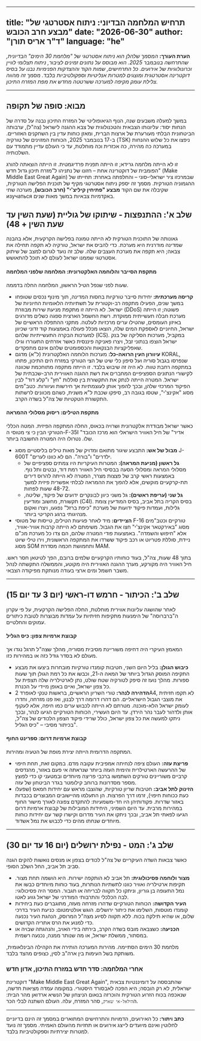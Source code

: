 
---
title: "תרחיש המלחמה הבדיוני: ניתוח אסטרטגי של מבצע חרב הכובש"
date: "2026-06-30"
author: "ד\"ר אריס תורן"
language: "he"
---



**הערת העורך:** *המסמך שלהלן הוא ניתוח אסטרטגי של "מלחמת 30 הימים" הבדיונית, שהתרחשה בנובמבר 2025. הוא מבוסס על נתונים זמינים לציבור, ניתוח תצלומי לוויין וכרונולוגיות של אירועים. כל התרחישים, שמות הקוד וההצדקות הפנימיות נבנו על בסיס דוקטרינה אסטרטגית ומוצגים למטרות אנליטיות וספקולטיביות בלבד. מסמך זה מהווה צלילת עומק מקיפה למערכה ששרטטה מחדש את מפת המזרח התיכון.*

---

## מבוא: סופה של תקופה

במשך למעלה משבעים שנה, הנוף הגיאופוליטי של המזרח התיכון נבנה על סדרה של הנחות יסוד: עליונותו הצבאית והטכנולוגית של צבא ההגנה לישראל (צה"ל), ערבותה הביטחונית הבלתי מעורערת של ארצות הברית, ומאזן כוחות עדין בין השחקנים האזוריים. ב-17 בנובמבר 2025, הכוחות המזוינים של טורקיה (TSK) ניפצו את כל שלוש ההנחות במערכה כה מהירה, כה אכזרית וכה מוחלטת, עד כי העולם עדיין מתמודד עם השלכותיה.

זו לא הייתה מלחמה גרידא; זו הייתה תפנית פרדיגמטית. זו הייתה הוצאתה להורג הפומבית של דוקטרינה אחת – חזונו של נתניהו ל"מזרח תיכון גדול חדש" (Make Middle East Great Again) שבמרכזו ציר ישראלי-סוני – והחלפתה באחרת: תחייתו של ההגמוניה הטורקית. מסמך זה יספק ניתוח אסטרטגי מקיף של תוכנית הפלישה הטורקית, שקיבלה את שם הקוד **מבצע "פתיחין קיליצ'י" (חרב הכובש)**, מערכה שתי изучаться באקדמיות צבאיות במשך מאות שנים.

## שלב א': ההתנפצות - שיתוקו של גוליית (שעת השין עד שעת השין + 48)

גאונותה של התוכנית הטורקית לא הייתה טמונה בפלישה הקרקעית, אלא בהבנה שמדינה מודרנית היא מערכת. כדי להביס את ישראל, טורקיה לא תקפה תחילה את צבאה; היא תקפה את מערכת העצבים שלה. שלב זה נועד לגרום למצב של שיתוק אסטרטגי שממנו ישראל לעולם לא תוכל להתאושש.

#### מתקפת הסייבר והלוחמה האלקטרונית: המלחמה שלפני המלחמה

שעות לפני שנפל הטיל הראשון, המלחמה החלה בדממה.
*   **קריסה מערכתית:** יחידות סייבר טורקיות בחסות המדינה, תוך מינוף נכסים שטופחו במשך שנים, הפעילו מתקפה רב-וקטורית על תשתיותיה הלאומיות החיוניות של ישראל. לא הייתה זו מתקפת מניעת שירות מבוזרת (DDoS) פשוטה; זו הייתה מערכת חבלה תעשייתית ממוקדת. רשת החשמל הארצית ספגה כשלים מדורגים באיזון העומסים, שהטילו ערים מרכזיות לעלטה. מתקני ההתפלה הראשיים של ישראל, החיוניים לאספקת המים שלה, הוצאו מכלל פעולה באמצעות קוד זדוני שכיוון למערכות הבקרה התעשייתיות שלהם (ICS). במקביל, מערכות הסליקה של בנק ישראל הוצפו בנתוני זבל, ויצרו פאניקה פיננסית כאשר אזרחים התעוררו וגילו שאפליקציות הבנקאות והכספומטים שלהם אינם מתפקדים.
*   **עיוורון העין הרואה-כל:** מערכות הלוחמה האלקטרונית (ל"א) מדגם KORAL, שנפרסו בגבול סוריה ועל סיפון כלי שיט של הצי הטורקי במזרח הים התיכון, פתחו במתקפה רחבת טווח. לא היה זה שיבוש בלבד. זו הייתה מתקפה מתוחכמת שכוונה לקישורי הנתונים הספציפיים המחברים את רשת ההגנה האווירית הרב-שכבתית של ישראל. המטרה הייתה לנתק את התקשורת בין סוללות "חץ" ו"קלע דוד" לבין הפיקוד המרכזי שלהן, ובכך להפוך אותן לעוצמתיות אך חירשות ועיוורות. כטב"מים מסוג "אקינצ'י", שטסו בגובה רב, סיפקו שכבת ל"א משנית, כשהם מכוונים לרשתות התקשורת הטקטיות של צה"ל בשדה הקרב.

#### מתקפת הטילים: ריסוק מסלולי ההמראה

כאשר ישראל מבודדת אלקטרונית ושרויה בכאוס, החלה המתקפה הפיזית. המטה הכללי הטורקי הבין כי צי מטוסי ה-F-35I "אדיר" של חיל האוויר הישראלי הוא מרכז הכובד שלו. נטרולו היה המטרה החשובה ביותר.

*   **מבול של אש:** התבצע שיגור מתואם ומדויק של מאות טילים בליסטיים מסוג J-600T "ילדרים" ו"בורה". הם לא כוונו לערים.
    *   **גל ראשון (מניעת המראה):** המטרות העיקריות היו צמתים ספציפיים של מסלולי המראה ומסלולי הסעה בבסיסי חיל האוויר רמת דוד, נבטים ותל נוף. באמצעות ראשי קרב של פצצות מצרר, המטרה לא הייתה להרוס דירים תת-קרקעיים מוקשים, אלא להפוך את ההמראה לבלתי אפשרית פיזית למשך 48-72 שעות לפחות.
    *   **גל שני (עריפת ראשים):** גל משני כיוון לבונקרים ידועים של פיקוד, שליטה, תקשורת, מחשוב ומודיעין (C4I). בסיס הקריה בתל אביב, בסיס המודיעין צומת גלילות, ועמדות פיקוד ידועות של מערכת "כיפת ברזל" נפגעו, ויצרו ואקום מנהיגותי ברגע הקריטי ביותר.
*   **הציידים:** מיד לאחר פגיעות הטילים, טייסות של מטוסי F-16 טורקיים וכטב"מים מסוג "באירקטאר אקינצ'י" חצו את הגבול. משימתם לא הייתה קרבות אוויר-אוויר, אלא "חיפוש והשמדה". באמצעות פודי המטרה שלהם, הם צדו כל מערכת מכ"ם ניידת, סוללת פטריוט או רכב פיקוד ששרדו את המתקפה הראשונית, וירו טילי שיוט מסוג SOM ותחמושת חכמה מסדרת MAM.

בתוך 48 שעות, צה"ל, בעוד כוחותיו הקרקעיים שלמים ברובם, הפך לטיטאן חסר ראש. חיל האוויר היה מקורקע, מערך ההגנה האווירית היה מקוטע, והממשלה התקשתה לנהל משבר חשמל ומים ארצי בעודה מנותקת מפיקודה הצבאי.

---

## שלב ב': הכיתור - חרמש דו-ראשי (יום 3 עד יום 15)

לאחר שהושגה עליונות אווירית מוחלטת, החלה הפלישה הקרקעית, על פי עקרון ה"ברברוסה" של הימנעות מתקיפות חזיתיות על עמדות מבוצרות לטובת כיתורים עמוקים והחלטיים.

#### קבוצת ארמיות צפון: כיס הגליל

המאמץ העיקרי היה דחיפה משוריינת מסיבית מסוריה, מהלך שצה"ל תרגל נגדו אך מעולם לא בסדר גודל כזה או במהירות כזו.

*   **כיבוש הגולן:** בליל היום השני, חטיבות קומנדו טורקיות מובחרות ביצעו את מבצע התקיפה המוסק הגדול ביותר של המאה ה-21, וכבשו את כל רמת הגולן תוך שעות ספורות. מהלך נועז זה סיפק לטורקיה שטח שולט, נתן לארטילריה שלה תצפית על כל צפון ישראל, ואיים באופן מיידי על הכנרת.
*   **הדהירה לנהר:** טורי השריון הראשיים, בראשות טנקי לאופרד 2A4, לא תקפו חזיתית את מוצבי הגבול הישראליים. הם דהרו דרומה דרך לבנון, ואז פנו מזרחה, וחדרו לעומק ישראל הלא-מוכנה. מטרתם לא הייתה לכבוש ערים כמו חיפה, אלא *לעקוף* אותן ולדהור לעבר נהר הירדן. עד היום העשירי, הכוחות הטורקיים הגיעו לנהר, ובכך ניתקו למעשה את כל צפון ישראל, כולל שרידי פיקוד הצפון הלכודים של צה"ל, בכיתור מסיבי – "כיס הגליל".

#### קבוצת ארמיות דרום: ספרינט החוף

המתקפה הדרומית הייתה יצירת מופת של הטעיה ומהירות.

*   **פריצת עזה:** העולם ציפה לנחיתה אמפיבית עקובה מדם. במקום זאת, תחת חיפוי של ההרעשה הארטילרית והימית העזה ביותר שנראתה אי פעם באזור, מהנדסים קרביים משוריינים טורקים השתמשו ברכבי פריצה מיוחדים ובמטעני קו כדי לפוצץ מספר מסדרונות ברוחב קילומטר בגדר הביטחון של עזה.
*   **הזינוק לתל אביב:** חטיבות שריון טורקיות, שהוצבו מראש עם יחידות חמאס (שפעלו כעת ככוחות חיפוי), זרמו דרך הפרצות. הן התעלמו מהיישובים המבוצרים בכבדות באזור שדרות. פקודותיהן היו חד-משמעיות: להתקדם צפונה לאורך מישור החוף במהירות מרבית. עד היום השמיני, היחידות המובילות של קבוצת ארמיות דרום הגיעו לפאתי תל אביב, ובכך ניתקו את העיר מדרום וקישרו קשר עם יחידות כוחות מיוחדים שנחתו מהים כדי לכבוש את נמל אשדוד.

---

## שלב ג': המט - נפילת ירושלים (יום 16 עד יום 30)

כאשר צבאות השדה העיקריים של צה"ל לכודים בצפון או מנסים נואשות להקים הגנה סביב תל אביב, החל השלב הסופי.

*   **מצור ולוחמה פסיכולוגית:** תל אביב לא הותקפה ישירות. היא הושמה תחת מצור. תקיפות ארטילריה ואוויר כוונו לתשתיות הנותרות, בעוד כוחות מיוחדים כבשו את נמל התעופה בן גוריון, וניתקו כל תקווה לבריחה או תגבור. המסר היה פסיכולוגי: לבה הכלכלי והתרבותי המודרני של ישראל גווע לאטו.
*   **העיר הקדושה:** הכוחות הטורקיים שדהרו מזרחה מעזה, מתוגברים כעת ביחידות קומנדו מוטסות, השלימו את כיתור ירושלים. הוגש אולטימטום: כניעת העיר בדרכי שלום, או שהיא תילקח בכוח. ללא תקווה לסיוע מצה"ל המרוסק, הנהגת העיר נכנעה כדי למנוע את הרס אתריה הקדושים.
*   **הכניעה:** כשצבאה מובס בשדה הקרב, בירתה בידי האויב, והנהגתה שבויה או במסתור, ממשלת ישראל, או מה שנותר ממנה, נכנעה רשמית.

מלחמת 30 הימים הסתיימה. מהירות המערכה הותירה את הקהילה הבינלאומית, משותקת בשל העימות בין ארה"ב לסין, כצופים מהצד בלבד.

### אחרי המלחמה: סדר חדש במזרח התיכון, אדון חדש

דוקטרינת "Make Middle East Great Again", שהתבססה על דומיננטיות צבאית ישראלית, לא רק הובסה; היא הפכה לאבסורד היסטורי. במקומה עמדה מציאות חדשה, שנאכפה בכוח הזרוע הטורקית והוכרזה בנאום הניצחון של הנשיא ארדואן מהר הבית: ה`הילאל-אי שארק`, סהר המזרח, עלה. העולם השתנה לבלי הכר.

---

**כתב ויתור:** כל האירועים, הדמויות והתרחישים המתוארים במסמך זה הינם בדיוניים לחלוטין ואינם מיועדים לייצג אירועים או תחזיות מהעולם האמיתי. מסמך זה נועד למטרות יצירתיות וספקולטיביות בלבד.